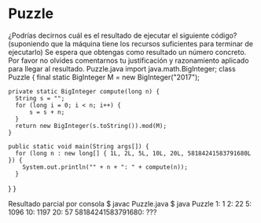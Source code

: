 # Puzzle
¿Podrías decirnos cuál es el resultado de ejecutar el siguiente código? (suponiendo que la máquina tiene los recursos suficientes para terminar de ejecutarlo)
Se espera que obtengas como resultado un número concreto. Por favor no olvides comentarnos tu justificación y razonamiento aplicado para llegar al resultado.
Puzzle.java
import java.math.BigInteger;
class Puzzle {
    final static BigInteger M = new BigInteger("2017");

    private static BigInteger compute(long n) {
      String s = "";
      for (long i = 0; i < n; i++) {
          s = s + n;
      }
      return new BigInteger(s.toString()).mod(M);
    }

    public static void main(String args[]) {
      for (long n : new long[] { 1L, 2L, 5L, 10L, 20L, 58184241583791680L }) {
        System.out.println("" + n + ": " + compute(n));
      }
   }
}



Resultado parcial por consola
$ javac Puzzle.java
$ java Puzzle
1: 1
2: 22
5: 1096
10: 1197
20: 57
58184241583791680: ???
